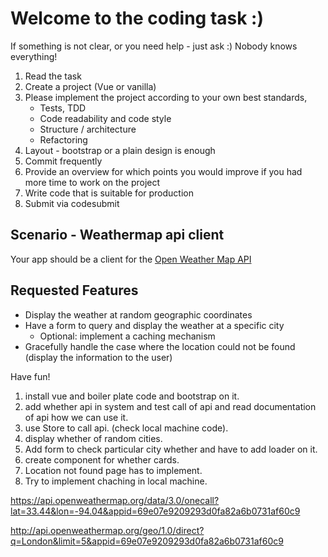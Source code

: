 # Welcome to the coding task :)

If something is not clear, or you need help - just ask :) Nobody knows everything!

1. Read the task
2. Create a project (Vue or vanilla)
3. Please implement the project according to your own best standards,
    - Tests, TDD
    - Code readability and code style
    - Structure / architecture
    - Refactoring
4. Layout - bootstrap or a plain design is enough
5. Commit frequently
6. Provide an overview for which points you would improve if you had more time to work on the project
7. Write code that is suitable for production
8. Submit via codesubmit

## Scenario - Weathermap api client

Your app should be a client for the [Open Weather Map API](http://openweathermap.org/API#weather)

## Requested Features

- Display the weather at random geographic coordinates
- Have a form to query and display the weather at a specific city
    - Optional: implement a caching mechanism
- Gracefully handle the case where the location could not be found (display the information to the user)

Have fun!

1) install vue and boiler plate code and bootstrap on it.
2) add whether api in system and test call of api and read documentation of api how we can use it.
3) use Store to call api. (check local machine code).
4) display whether of random cities.
5) Add form to check particular city whether and have to add loader on it.
6) create component for whether cards.
7) Location not found page has to implement.
8) Try to implement chaching in local machine.


https://api.openweathermap.org/data/3.0/onecall?lat=33.44&lon=-94.04&appid=69e07e9209293d0fa82a6b0731af60c9

http://api.openweathermap.org/geo/1.0/direct?q=London&limit=5&appid=69e07e9209293d0fa82a6b0731af60c9



